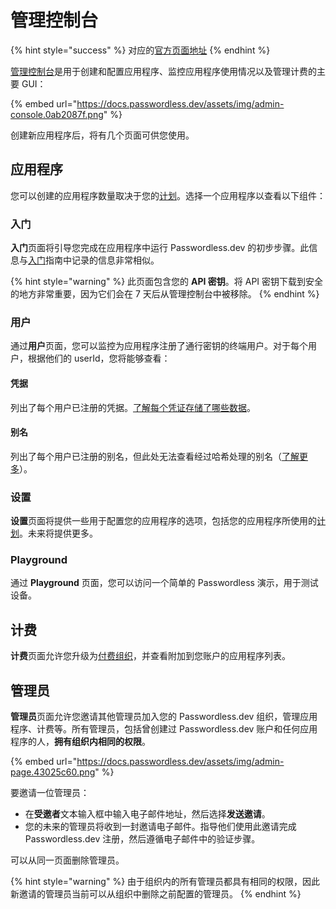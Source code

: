 # 管理控制台

{% hint style="success" %}
对应的[官方页面地址](https://docs.passwordless.dev/guide/admin-console.html)
{% endhint %}

[管理控制台](https://admin.passwordless.dev/)是用于创建和配置应用程序、监控应用程序使用情况以及管理计费的主要 GUI：

{% embed url="https://docs.passwordless.dev/assets/img/admin-console.0ab2087f.png" %}

创建新应用程序后，将有几个页面可供您使用。

## 应用程序 <a href="#applications" id="applications"></a>

您可以创建的应用程序数量取决于您的[计划](https://bitwarden.com/products/passwordless/#pricing)。选择一个应用程序以查看以下组件：

### 入门 <a href="#get-started" id="get-started"></a>

**入门**页面将引导您完成在应用程序中运行 Passwordless.dev 的初步步骤。此信息与[入门](get-started.md)指南中记录的信息非常相似。

{% hint style="warning" %}
此页面包含您的 **API 密钥**。将 API 密钥下载到安全的地方非常重要，因为它们会在 7 天后从管理控制台中被移除。
{% endhint %}

### 用户 <a href="#users" id="users"></a>

通过**用户**页面，您可以监控为应用程序注册了通行密钥的终端用户。对于每个用户，根据他们的 userId，您将能够查看：

#### **凭据** <a href="#credentials" id="credentials"></a>

列出了每个用户已注册的凭据。[了解每个凭证存储了哪些数据](concepts.md#credential)。

#### **别名** <a href="#aliases" id="aliases"></a>

列出了每个用户已注册的别名，但此处无法查看经过哈希处理的别名（[了解更多](api.md#alias)）。

### 设置 <a href="#settings" id="settings"></a>

**设置**页面将提供一些用于配置您的应用程序的选项，包括您的应用程序所使用的[计划](https://bitwarden.com/products/passwordless/#pricing)。未来将提供更多。

### Playground <a href="#playground" id="playground"></a>

通过 **Playground** 页面，您可以访问一个简单的 Passwordless 演示，用于测试设备。

## 计费 <a href="#billing" id="billing"></a>

**计费**页面允许您升级为[付费组织](https://bitwarden.com/products/passwordless/#pricing)，并查看附加到您账户的应用程序列表。

## 管理员 <a href="#admins" id="admins"></a>

**管理员**页面允许您邀请其他管理员加入您的 Passwordless.dev 组织，管理应用程序、计费等。所有管理员，包括曾创建过 Passwordless.dev 账户和任何应用程序的人，**拥有组织内相同的权限**。

{% embed url="https://docs.passwordless.dev/assets/img/admin-page.43025c60.png" %}

要邀请一位管理员：

* 在**受邀者**文本输入框中输入电子邮件地址，然后选择**发送邀请**。
* 您的未来的管理员将收到一封邀请电子邮件。指导他们使用此邀请完成 Passwordless.dev 注册，然后遵循电子邮件中的验证步骤。

可以从同一页面删除管理员。

{% hint style="warning" %}
由于组织内的所有管理员都具有相同的权限，因此新邀请的管理员当前可以从组织中删除之前配置的管理员。
{% endhint %}
